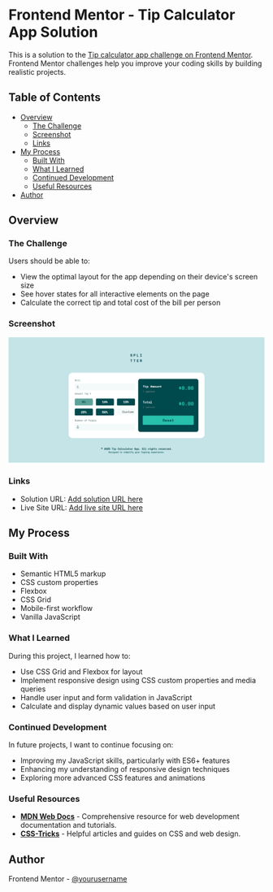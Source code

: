 # Frontend Mentor - Tip Calculator App Solution

This is a solution to the [Tip calculator app challenge on Frontend Mentor](https://www.frontendmentor.io/challenges/tip-calculator-app-ugJNGbJUX). Frontend Mentor challenges help you improve your coding skills by building realistic projects.

## Table of Contents

- [Overview](#overview)
  - [The Challenge](#the-challenge)
  - [Screenshot](#screenshot)
  - [Links](#links)
- [My Process](#my-process)
  - [Built With](#built-with)
  - [What I Learned](#what-i-learned)
  - [Continued Development](#continued-development)
  - [Useful Resources](#useful-resources)
- [Author](#author)

## Overview

### The Challenge

Users should be able to:

- View the optimal layout for the app depending on their device's screen size
- See hover states for all interactive elements on the page
- Calculate the correct tip and total cost of the bill per person

### Screenshot

![Screenshot](./images/screenshots/tip-calculator-img.png)

### Links

- Solution URL: [Add solution URL here](https://your-solution-url.com)
- Live Site URL: [Add live site URL here](https://your-live-site-url.com)

## My Process

### Built With

- Semantic HTML5 markup
- CSS custom properties
- Flexbox
- CSS Grid
- Mobile-first workflow
- Vanilla JavaScript

### What I Learned

During this project, I learned how to:

- Use CSS Grid and Flexbox for layout
- Implement responsive design using CSS custom properties and media queries
- Handle user input and form validation in JavaScript
- Calculate and display dynamic values based on user input

### Continued Development

In future projects, I want to continue focusing on:

- Improving my JavaScript skills, particularly with ES6+ features
- Enhancing my understanding of responsive design techniques
- Exploring more advanced CSS features and animations

### Useful Resources

- **[MDN Web Docs](https://developer.mozilla.org/)** - Comprehensive resource for web development documentation and tutorials.
- **[CSS-Tricks](https://css-tricks.com/)** - Helpful articles and guides on CSS and web design.

## Author

Frontend Mentor - [@yourusername](https://www.frontendmentor.io/profile/yourusername)

